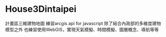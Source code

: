 # House3Dintaipei
計畫區三維建物地圖
練習arcgis api for javascript
除了結合內政部的多維度建物模型之外
也練習使用WebGIS，實現天氣模擬、時間模擬、圖層概念、導航等等
